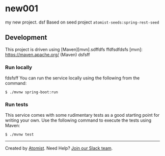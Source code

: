 # new001
my new project.
dsf
Based on seed project `atomist-seeds:spring-rest-seed`

## Development

This project is driven using [Maven][mvn].sdffdfs
ffdfsdfdsfs
[mvn]: https://maven.apache.org/ (Maven)
dsfsff
### Run locally
fdsfsff
You can run the service locally using the following from the command:

```
$ ./mvnw spring-boot:run
```

### Run tests

This service comes with some rudimentary tests as a good starting
point for writing your own.  Use the following command to execute the
tests using Maven:

```
$ ./mvnw test
```

---






Created by [Atomist][atomist].
Need Help?  [Join our Slack team][slack].

[atomist]: https://www.atomist.com/ (Atomist - How Teams Deliver Software)
[slack]: https://join.atomist.com/ (Atomist Community Slack Workspace)
